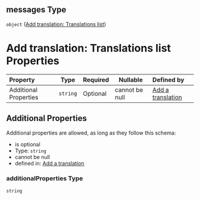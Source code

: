 ## messages Type

`object` ([Add translation: Translations list](add-translation-anyof-other-properties-add-translation-translations-list.md))

# Add translation: Translations list Properties

| Property              | Type     | Required | Nullable       | Defined by                                                                                                                                                                                      |
| :-------------------- | -------- | -------- | -------------- | :---------------------------------------------------------------------------------------------------------------------------------------------------------------------------------------------- |
| Additional Properties | `string` | Optional | cannot be null | [Add a translation](add-translation-anyof-other-properties-add-translation-translations-list-additionalproperties.md "add-translation.json#/anyOf/13/properties/messages/additionalProperties") |

## Additional Properties

Additional properties are allowed, as long as they follow this schema:




-   is optional
-   Type: `string`
-   cannot be null
-   defined in: [Add a translation](add-translation-anyof-other-properties-add-translation-translations-list-additionalproperties.md "add-translation.json#/anyOf/13/properties/messages/additionalProperties")

### additionalProperties Type

`string`
